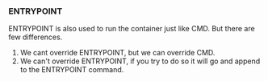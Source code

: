### ENTRYPOINT

ENTRYPOINT is also used to run the container just like CMD. But there are few differences.
1. We cant override ENTRYPOINT, but we can override CMD.
2. We can't override ENTRYPOINT, if you try to do so it will go and append to the ENTRYPOINT command.


